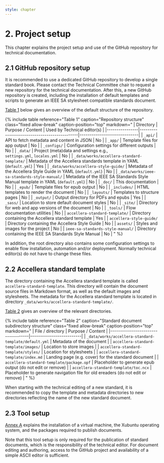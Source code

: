 ```yaml
---
style: chapter
---
```


# 2. Project setup

This chapter explains the project setup and use of the GitHub repository for technical documentation.

## 2.1 GitHub repository setup

It is recommended to use a dedicated GitHub repository to develop a single standard book. Please contact the Technical Committee chair to request a new repository for the technical documentation. After this, a new GitHub repository is created, including the installation of default templates and scripts to generate an IEEE SA stylesheet compatible standards document.

[Table 1](#table-1) below gives an overview of the default structure of the repository.

{% include table
   reference="Table 1"
   caption="Repository structure"
   class="fixed allow-break"
   caption-position="top"
   markdown="
| Directory      | Purpose / Content                            | Used by Technical editor(s)  |
|----------------|----------------------------------------------|------------------------------|
| `_api/`        | API to fetch metadata and content in JSON    | No      | 
| `_app/`        | Template files for app output                | No |
| `_configs/`    | Configuration settings for different outputs | No |
| `_data/`       | Project (meta)data and settings e.g.,<br>`settings.yml`, `locales.yml` | No |
| `_data/works/accellera-standard-template/` | Metadata of the Accellera standards template in YAML (`default.yml`) | Yes |
| `_data/works/accellera-style-guide/` | Metadata of the Accellera Style Guide in YAML (`default.yml`) | No |
| `_data/works/ieee-sa-standards-style-manual/` | Metadata of the IEEE SA Standards Style Manual template in YAML (`default.yml`) | No |
| `_doc/`        | This documentation                           | No |
| `_epub/`       | Template files for epub output               | No |
| `_includes/`   | HTML templates to render the document        | No |
| `_layouts/`    | Templates to structure pages                 | No |
| `_output/`     | Output directory for PDFs and epubs          | Yes |
| `_sass/`       | Location to store default document styles    | No |
| `_site/`       | Directory for web and app versions of the document | No |
| `_tools/`      | Flow documentation utilities                 | No |
| `accellera-standard-template/`    | Directory containing the Accellera standard template    | Yes |
| `accellera-style-guide/`   | Directory containing the Accellera Style Guide | No |
| `assets/`      | Styles and images for the project            | No |
| `ieee-sa-standards-style-manual/` | Directory containing the IEEE SA Standards Style Manual | No |
"
%}

In addition, the root directory also contains some configuration settings to enable flow installation, automation and/or deployment. Normally technical editor(s) do not have to change these files.

## 2.2 Accellera standard template

The directory containing the Accellera standard template is called `accellera-standard-template`. This directory will contain the document source files in Markdown format, as well as the default images and stylesheets. The metadata for the Accellera standard template is located in directory `_data/works/accellera-standard-template/`.

[Table 2](#table-2) gives an overview of the relevant directories.

{% include table
   reference="Table 2"
   caption="Standard document subdirectory structure"
   class="fixed allow-break"
   caption-position="top"
   markdown="
| File / directory                   | Purpose / Content        |
|------------------------------------|--------------------------|
| `_data/works/accellera-standard-template/default.yml` | Metadata of the document |
| `accellera-standard-template/images/`                 | Location to store images |
| `accellera-standard-template/styles/`                 | Location for stylesheets |
| `accellera-standard-template/index.md`                | Landing page (e.g. cover) for the standard document |
| `accellera-standard-template/package.opf`             | Placeholder to generate epub output (do not edit or remove) |
| `accellera-standard-template/toc.ncx`                 | Placeholder to generate navigation file for old ereaders (do not edit or remove) |
"
%}

When starting with the technical editing of a new standard, it is recommended to copy the template and metadata directories to new directories reflecting the name of the new standard document. 


## 2.3 Tool setup

[Annex A](a.html) explains the installation of a virtual machine, the Xubuntu operating system, and the packages required to publish documents. 

Note that this tool setup is only required for the publication of standard documents, which is the responsibility of the technical editor. For document editing and authoring, access to the GitHub project and availability of a simple ASCII editor is sufficient.
